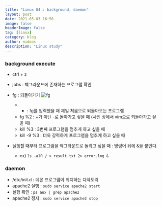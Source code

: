 ```yaml
---
title: "Linux 04 : background, daemon"
layout: post
date: 2021-05-03 16:50
image: false
headerImage: false
tag: [linux]
category: blog
author: nidoos
description: "Linux study"
---
```


### background execute
- ctrl + z 
- jobs : 백그라운드에 존재하는 프로그램 확인
- fg : 되돌아가기
  ![fg](https://user-images.githubusercontent.com/71308719/116850509-c4c8d780-ac2b-11eb-95ca-9e7fa4c49fa6.JPG)

    - + : fg를 입력했을 때 제일 처음으로 되돌아오는 프로그램
    - fg %2 : +가 아닌 -로 돌아가고 싶을 때 (사진 상에서 vim으로 되돌아가고 싶을 때)
    - kill %3 : 3번째 프로그램을 멈추게 하고 싶을 때
    - kill -9 %3 : 더욱 강력하게 프로그램을 멈추게 하고 싶을 때

- 실행할 때부터 프로그램을 백그라운드로 돌리고 싶을 때 : 명령어 뒤에 &을 붙인다.
  - ex) `ls -alR / > result.txt 2> error.log &`


### daemon
- /etc/init.d : 데몬 프로그램이 위치하는 디렉토리
- apache2 실행 : `sudo service apache2 start`
- 실행 확인 : `ps aux | grep apache2`
- apache2 정지 : `sudo service apache2 stop`